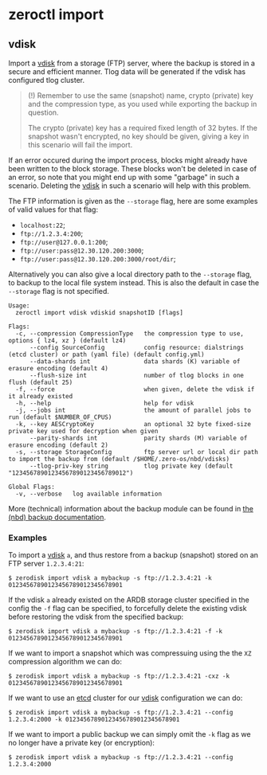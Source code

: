 # zeroctl import

## vdisk

Import a [vdisk][vdisk] from a storage (FTP) server,
where the backup is stored in a secure and efficient manner.
Tlog data will be generated if the vdisk has configured tlog cluster.

> (!) Remember to use the same (snapshot) name,
crypto (private) key and the compression type,
as you used while exporting the backup in question.
>
> The crypto (private) key has a required fixed length of 32 bytes.
If the snapshot wasn't encrypted, no key should be given,
giving a key in this scenario will fail the import.

If an error occured during the import process,
blocks might already have been written to the block storage.
These blocks won't be deleted in case of an error,
so note that you might end up with some "garbage" in such a scenario.
Deleting the [vdisk][vdisk] in such a scenario will help with this problem.

The FTP information is given as the `--storage` flag,
here are some examples of valid values for that flag:
+ `localhost:22`;
+ `ftp://1.2.3.4:200`;
+ `ftp://user@127.0.0.1:200`;
+ `ftp://user:pass@12.30.120.200:3000`;
+ `ftp://user:pass@12.30.120.200:3000/root/dir`;

Alternatively you can also give a local directory path to the `--storage` flag,
to backup to the local file system instead.
This is also the default in case the `--storage` flag is not specified.

```
Usage:
  zeroctl import vdisk vdiskid snapshotID [flags]

Flags:
  -c, --compression CompressionType   the compression type to use, options { lz4, xz } (default lz4)
      --config SourceConfig           config resource: dialstrings (etcd cluster) or path (yaml file) (default config.yml)
      --data-shards int               data shards (K) variable of erasure encoding (default 4)
      --flush-size int                number of tlog blocks in one flush (default 25)
  -f, --force                         when given, delete the vdisk if it already existed
  -h, --help                          help for vdisk
  -j, --jobs int                      the amount of parallel jobs to run (default $NUMBER_OF_CPUS)
  -k, --key AESCryptoKey              an optional 32 byte fixed-size private key used for decryption when given
      --parity-shards int             parity shards (M) variable of erasure encoding (default 2)
  -s, --storage StorageConfig         ftp server url or local dir path to import the backup from (default /$HOME/.zero-os/nbd/vdisks)
      --tlog-priv-key string          tlog private key (default "12345678901234567890123456789012")

Global Flags:
  -v, --verbose   log available information
```

More (technical) information about the backup module can be found in [the (nbd) backup documentation](/docs/nbd/backup.md).

### Examples

To import a [vdisk][vdisk] `a`, and thus restore from a backup (snapshot) stored on an FTP server `1.2.3.4:21`:

```
$ zerodisk import vdisk a mybackup -s ftp://1.2.3.4:21 -k 01234567890123456789012345678901
```

If the vdisk `a` already existed on the ARDB storage cluster specified in the config the `-f` flag can be specified,
to forcefully delete the existing vdisk before restoring the vdisk from the specified backup:

```
$ zerodisk import vdisk a mybackup -s ftp://1.2.3.4:21 -f -k 01234567890123456789012345678901
```

If we want to import a snapshot which was compressuing using the the `XZ` compression algorithm we can do:

```
$ zerodisk import vdisk a mybackup -s ftp://1.2.3.4:21 -cxz -k 01234567890123456789012345678901
```

If we want to use an [etcd][etcd] cluster for our [vdisk][vdisk] configuration we can do:

```
$ zerodisk import vdisk a mybackup -s ftp://1.2.3.4:21 --config 1.2.3.4:2000 -k 01234567890123456789012345678901
```

If we want to import a public backup we can simply omit the `-k` flag as we no longer have a private key (or encryption):

```
$ zerodisk import vdisk a mybackup -s ftp://1.2.3.4:21 --config 1.2.3.4:2000
```

[vdisk]: /docs/glossary.md#vdisk
[etcd]: /docs/glossary.md#etcd
